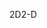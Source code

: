 <span data-ttu-id="edfd9-101">2D</span><span class="sxs-lookup"><span data-stu-id="edfd9-101">2-D</span></span>